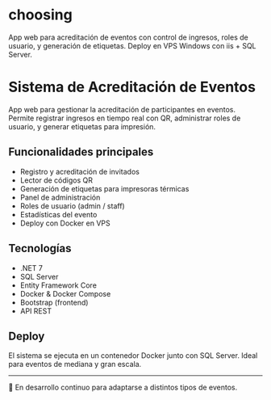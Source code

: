 # choosing
 App web para acreditación de eventos con control de ingresos, roles de usuario, y generación de etiquetas. Deploy en VPS Windows con iis + SQL Server.

 # Sistema de Acreditación de Eventos

App web para gestionar la acreditación de participantes en eventos. Permite registrar ingresos en tiempo real con QR, administrar roles de usuario, y generar etiquetas para impresión.

## Funcionalidades principales

- Registro y acreditación de invitados
- Lector de códigos QR
- Generación de etiquetas para impresoras térmicas
- Panel de administración
- Roles de usuario (admin / staff)
- Estadísticas del evento
- Deploy con Docker en VPS

## Tecnologías

- .NET 7
- SQL Server
- Entity Framework Core
- Docker & Docker Compose
- Bootstrap (frontend)
- API REST

## Deploy

El sistema se ejecuta en un contenedor Docker junto con SQL Server. Ideal para eventos de mediana y gran escala.

---

💬 En desarrollo continuo para adaptarse a distintos tipos de eventos.
